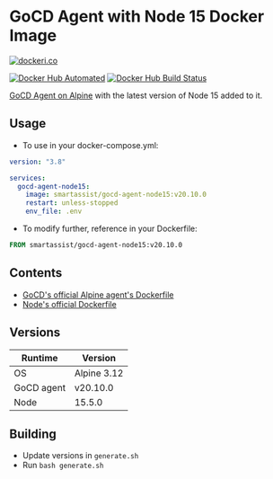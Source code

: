 # GoCD Agent with Node 15 Docker Image

[![dockeri.co](https://dockeri.co/image/smartassist/gocd-agent-node15)](https://hub.docker.com/r/smartassist/gocd-agent-node15)

[![Docker Hub Automated](https://img.shields.io/docker/cloud/automated/smartassist/gocd-agent-node15.svg?style=flat-square&logo=docker "GitHub issues")](https://hub.docker.com/r/smartassist/gocd-agent-node15)
[![Docker Hub Build Status](https://img.shields.io/docker/cloud/build/smartassist/gocd-agent-node15.svg?style=flat-square&logo=docker "GitHub stars")](https://hub.docker.com/r/smartassist/gocd-agent-node15)

[GoCD Agent on Alpine](https://hub.docker.com/r/gocd/gocd-agent-alpine-3.12) with the latest version of Node 15 added to
it.

## Usage

- To use in your docker-compose.yml:

```yaml
version: "3.8"

services:
  gocd-agent-node15:
    image: smartassist/gocd-agent-node15:v20.10.0
    restart: unless-stopped
    env_file: .env
```

- To modify further, reference in your Dockerfile:

```dockerfile
FROM smartassist/gocd-agent-node15:v20.10.0
```

## Contents

- [GoCD's official Alpine agent's Dockerfile](https://hub.docker.com/r/gocd/gocd-agent-alpine-3.12)
- [Node's official Dockerfile](https://github.com/nodejs/docker-node/raw/master/15/alpine3.12/Dockerfile)

## Versions

| Runtime    | Version |
|------------|---------|
| OS      | Alpine 3.12  |
| GoCD agent | v20.10.0 |
| Node       | 15.5.0  |

## Building

- Update versions in `generate.sh`
- Run `bash generate.sh`
